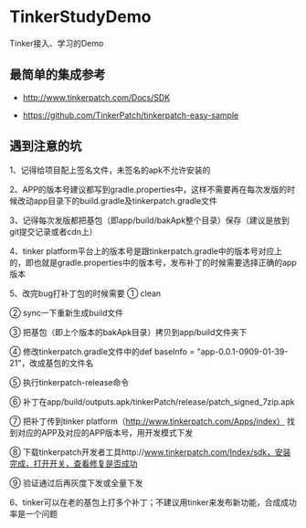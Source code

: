# TinkerStudyDemo
Tinker接入、学习的Demo

## 最简单的集成参考

* http://www.tinkerpatch.com/Docs/SDK

* https://github.com/TinkerPatch/tinkerpatch-easy-sample

## 遇到注意的坑

1、记得给项目配上签名文件，未签名的apk不允许安装的

2、APP的版本号建议都写到gradle.properties中，这样不需要再在每次发版的时候改动app目录下的build.gradle及tinkerpatch.gradle文件

3、记得每次发版都把基包（即app/build/bakApk整个目录）保存（建议是放到git提交记录或者cdn上）

4、tinker platform平台上的版本号是跟tinkerpatch.gradle中的版本号对应上的，即也就是gradle.properties中的版本号，发布补丁的时候需要选择正确的app版本

5、改完bug打补丁包的时候需要
  ① clean
  
  ② sync一下重新生成build文件
  
  ③ 把基包（即上个版本的bakApk目录）拷贝到app/build文件夹下
  
  ④ 修改tinkerpatch.gradle文件中的def baseInfo = "app-0.0.1-0909-01-39-21"，改成基包的文件名
  
  ⑤ 执行tinkerpatch-release命令
  
  ⑥ 补丁在app/build/outputs.apk/tinkerPatch/release/patch_signed_7zip.apk     
  
  ⑦ 把补丁传到tinker platform（http://www.tinkerpatch.com/Apps/index） 找到对应的APP及对应的APP版本号，用开发模式下发
  
  ⑧ 下载tinkerpatch开发者工具http://www.tinkerpatch.com/Index/sdk，安装完成，打开开关，查看修复是否成功
  
  ⑨ 验证通过后再灰度下发或全量下发

6、tinker可以在老的基包上打多个补丁；不建议用tinker来发布新功能，合成成功率是一个问题
